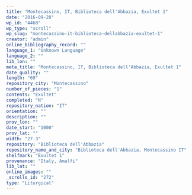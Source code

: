 ```yaml
---
title: "Montecassino, IT, Biblioteca dell'Abbazia, Exultet 1"
date: "2016-09-28"
wp_id: "4468"
wp_type: "scroll"
wp_slug: "montecassino-it-biblioteca-dellabbazia-exultet-1"
creator: "admin"
online_bibliography_record: ""
language_1: "Unknown Language"
language_2: ""
lib_lon: ""
meta_title: "Montecassino, IT, Biblioteca dell'Abbazia, Exultet 1"
date_quality: ""
length: "69"
repository_city: "Montecassino"
number_of_pieces: "1"
contents: "Exultet"
completed: "N"
repository_nation: "IT"
orientation: ""
description: ""
prov_lon: ""
date_start: "1000"
prov_lat: ""
width: "27.3"
repository: "Biblioteca dell'Abbazia"
repository_name_and_city: "Biblioteca dell'Abbazia, Montecassino IT"
shelfmark: "Exultet 1"
provenance: "Italy, Amalfi"
lib_lat: ""
online_images: ""
_scrolls_id: "272"
type: "Liturgical"
---
```



